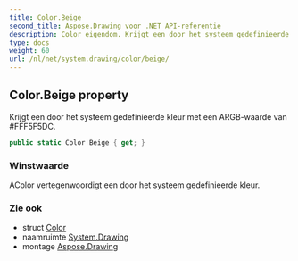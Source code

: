 ```yaml
---
title: Color.Beige
second_title: Aspose.Drawing voor .NET API-referentie
description: Color eigendom. Krijgt een door het systeem gedefinieerde kleur met een ARGBwaarde van FFF5F5DC.
type: docs
weight: 60
url: /nl/net/system.drawing/color/beige/
---
```

## Color.Beige property

Krijgt een door het systeem gedefinieerde kleur met een ARGB-waarde van #FFF5F5DC.

```csharp
public static Color Beige { get; }
```

### Winstwaarde

AColor vertegenwoordigt een door het systeem gedefinieerde kleur.

### Zie ook

* struct [Color](../)
* naamruimte [System.Drawing](../../color/)
* montage [Aspose.Drawing](../../../)


